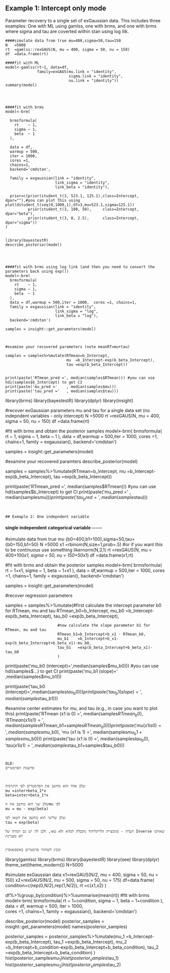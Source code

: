 ## Example 1: Intercept only mode
Parameter recovery to a single set of exGaussian data. 
This includes three examples: 
One with ML using gamlss, one with brms, and one with brms where sigma and tau are coverted within stan using log lilk.

```
####simulate data from true mu=400,sigma=50,tau=150
N   =5000
rt  =gamlss::rexGAUS(N, mu = 400, sigma = 50, nu = 150)
df  =data.frame(rt)

####fit with ML
model<-gamlss(rt~1, data=df,
              family=exGAUS(mu.link = "identity", 
                            sigma.link = "identity", 
                            nu.link = "identity"))
summary(model)




####fit with brms 
model<-brm( 
  
  brmsformula(
    rt    ~ 1,
    sigma ~ 1,
    beta  ~ 1
  ), 
  
  data = df,
  warmup = 500,
  iter = 1000,  
  cores =1, 
  chains=1,
  backend='cmdstan',
  
  family = exgaussian(link = "identity", 
                      link_sigma = "identity", 
                      link_beta = "identity"),
  
  prior=c(prior(student_t(3, 523.1, 125.1),class=Intercept, dpar=""),#you can plot this using plot(dstudent_t(seq(0,1000,1),df=3,mu=523.1,sigma=125.1))
          prior(student_t(3, 100, 50),     class=Intercept, dpar="beta"),
          prior(student_t(3, 0, 2.5),      class=Intercept, dpar="sigma"))
)
  

library(bayestestR)
describe_posterior(model)




####fit with brms using log link (and then you need to convert the parameters back using exp())
model<-brm( 
  brmsformula(
    rt    ~ 1,
    sigma ~ 1,
    beta  ~ 1
  ), 
  data = df,warmup = 500,iter = 1000,  cores =1, chains=1,
  family = exgaussian(link = "identity", 
                      link_sigma = "log", 
                      link_beta = "log"),
  backend='cmdstan')

samples = insight::get_parameters(model)



#examine your recovered parameters (note meanRT=mu+tau)

samples = samples%>%mutate(RTmean=b_Intercept,
                           mu  =b_Intercept-exp(b_beta_Intercept),
                           tau =exp(b_beta_Intercept))


print(paste('RTmean_pred =', median(samples$RTmean))) #you can use hdi(samples$b_Intercept) to get CI
print(paste('mu_pred ='    , median(samples$mu)))
print(paste('tau_pred ='   , median(samples$tau)))
```
library(brms)
library(bayestestR)
library(dplyr)
library(insight)

#recover exGaussian parameters mu and tau for a single data set (no indepndent variables - only intercept)
N   =5000
rt  =rexGAUS(N, mu = 400, sigma = 50, nu = 150)
df  =data.frame(rt)

#fit with brms and obtain the posterior samples
model<-brm( 
  brmsformula(
  rt    ~ 1,
  sigma ~ 1,
  beta  ~ 1
), 
data = df,warmup = 500,iter = 1000,  cores =1, chains=1,
family = exgaussian(),
backend='cmdstan')

samples = insight::get_parameters(model)

#examine your recovered paramters 
describe_posterior(model)

samples = samples%>%mutate(RTmean=b_Intercept,
                           mu  =b_Intercept-exp(b_beta_Intercept),
                           tau =exp(b_beta_Intercept))


print(paste('RTmean_pred =', median(samples$RTmean))) #you can use hdi(samples$b_Intercept) to get CI
print(paste('mu_pred ='    , median(samples$mu)))
print(paste('tau_pred ='   , median(samples$tau)))
```


## Exmaple 2: One indepndent variable
```
#### single independent categorical variable -----

#simulate data from true mu {b0=400,b1=100},sigma=50,tau={b0=150,b1=50}
N   =5000
x1  =rbinom(N,size=1,prob=.5) #or if you want this to be continuous use something likernorm(N,3,1)
rt  =rexGAUS(N, mu = 400+100*x1, sigma = 50, nu = 150+50*x1)
df  =data.frame(x1,rt)



#fit with brms and obtain the posterior samples
model<-brm( 
  brmsformula(
    rt    ~ 1+x1,
    sigma ~ 1,
    beta  ~ 1+x1
  ), 
  data = df,warmup = 500,iter = 1000,  cores =1, chains=1,
  family = exgaussian(),
  backend='cmdstan')

samples = insight::get_parameters(model)



#recover regression parameters

samples = samples%>%mutate(#first calculate the intercept parameter b0 for RTmean, mu and tau
                           RTmean_b0=b_Intercept,
                           mu_b0    =b_Intercept-exp(b_beta_Intercept),
                           tau_b0   =exp(b_beta_Intercept),
                           
                           #now calculate the slope parameter b1 for RTmean, mu and tau
                           RTmean_b1=b_Intercept+b_x1 - RTmean_b0,
                           mu_b1    =b_Intercept+b_x1-exp(b_beta_Intercept+b_beta_x1)-mu_b0,
                           tau_b1   =exp(b_beta_Intercept+b_beta_x1)-tau_b0
                           )


print(paste('mu_b0 (intercept)=',median(samples$mu_b0))) #you can use hdi(samples$...) to get CI
print(paste('mu_b1 (slope)='    ,median(samples$mu_b1)))

print(paste('tau_b0 (intercept)=',median(samples$tau_b0)))
print(paste('tau_b1 (slope)='    ,median(samples$tau_b1)))



#examine center estimates for mu, and tau (e.g., in case you want to plot this) 
print(paste('RTmean (x1 is 0) =', median(samples$RTmean_b0),
            'RTmean (x1 is 1) =', median(samples$RTmean_b1+samples$RTmean_b0))) 
print(paste('mu     (x1 is 0) =', median(samples$mu_b0),
            'mu     (x1 is 1) =', median(samples$mu_b1+samples$mu_b0))) 
print(paste('tau    (x1 is 0) =', median(samples$tau_b0),
            'tau    (x1 is 1) =', median(samples$tau_b1+samples$tau_b0))) 
```


OLD:
פרשנות הפרמטרים



שלב אחד הוא מחשב את הפרמטרים לפי הרגרסיה
mu =inter+beta_1*x
beta=inter+beta_1*x

שלב שני הוא מחשב את הmu לפי
mu = mu - exp(beta)

שלב שלישי הוא מחשב את הטאו לפי
tau = exp(beta)

הערה - פונקציית הלייקליהוד מקבלת למדא ולא טאו, ולכן לה יש גם המרה של Inverse שאותנו לא מעניינת


קובץ לשחזור פרמטרים באקסגאוסיין

```
library(gamlss)
library(brms)
library(bayestestR)
library(see)
library(dplyr)
theme_set(theme_modern())
N=5000

#simulate exGaussian data
x1=rexGAUS(N/2, mu = 400, sigma = 50, nu = 150)
x2=rexGAUS(N/2, mu = 500, sigma = 50, nu = 175)
df=data.frame(
condition=c(rep(0,N/2),rep(1,N/2)),
rt       =c(x1,x2)
)


df%>%group_by(condition)%>%summarise(mean(rt))
#fit with brms
model<-brm( 
  brmsformula(
  rt    ~ 1+condition,
  sigma ~ 1,
  beta  ~ 1+condition
), 
data = df,
warmup = 500,
iter = 1000,    
cores =1,
chains=1,
family = exgaussian(),
backend='cmdstan')


describe_posterior(model)
posterior_samples = insight::get_parameters(model)
names(posterior_samples)

posterior_samples = posterior_samples%>%mutate(mu_1  =b_Intercept-exp(b_beta_Intercept),
                                               tau_1 =exp(b_beta_Intercept),
                                               mu_2  =b_Intercept+b_condition-exp(b_beta_Intercept+b_beta_condition),
                                               tau_2 =exp(b_beta_Intercept+b_beta_condition)
                                               )
hist(posterior_samples$mu_1)
hist(posterior_samples$tau_1)
hist(posterior_samples$mu_2)
hist(posterior_samples$tau_2)

```
